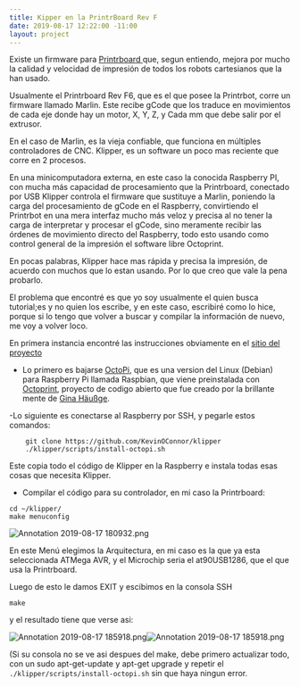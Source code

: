 ```yaml
---
title: Kipper en la PrintrBoard Rev F
date: 2019-08-17 12:22:00 -11:00
layout: project
---
```


Existe un firmware para [Printrboard ](https://reprap.org/wiki/Printrboard)que, segun entiendo, mejora por mucho la calidad y velocidad de impresión de todos los robots cartesianos que la han usado.

Usualmente el Printrboard Rev F6, que es el que posee la Printrbot, corre un firmware llamado Marlin. Este recibe gCode que los traduce en movimientos de cada eje donde hay un motor, X, Y, Z, y Cada mm que debe salir por el extrusor.

En el caso de Marlin, es la vieja confiable, que funciona en múltiples controladores de CNC.
Klipper, es un software un poco mas reciente que corre en 2 procesos.

En una minicomputadora externa, en este caso la conocida Raspberry PI, con mucha más capacidad de procesamiento que la Printrboard, conectado por USB Klipper controla el firmware que sustituye a Marlin, poniendo la carga del procesamiento de gCode en el Raspberry, convirtiendo el Printrbot en una mera interfaz mucho más veloz y precisa al no tener la carga de interpretar y procesar el gCode, sino meramente recibir las órdenes de movimiento directo del Raspberry, todo esto usando como control general de la impresión el software libre Octoprint.

En pocas palabras, Klipper hace mas rápida y precisa la impresión, de acuerdo con muchos que lo estan usando. Por lo que creo que vale la pena probarlo.

El problema que encontré es que yo soy usualmente el quien busca tutorial;es y no quien los escribe, y en este caso, escribiré como lo hice, porque si lo tengo que volver a buscar y compilar la información de nuevo, me voy a volver loco.

En primera instancia encontré las instrucciones obviamente en el [sitio del proyecto](https://www.klipper3d.org/Installation.html)

* Lo primero es bajarse [OctoPi](https://github.com/guysoft/OctoPi), que es una version del Linux (Debian) para Raspberry Pi llamada Raspbian, que viene preinstalada con [Octoprint](https://octoprint.org/), proyecto de codigo abierto que fue creado por la brillante mente de [Gina Häußge](https://octoprint.org/).

-Lo siguiente es conectarse al Raspberry por SSH, y pegarle estos comandos:
```
    git clone https://github.com/KevinOConnor/klipper
    ./klipper/scripts/install-octopi.sh
```

Este copia todo el código de Klipper en la Raspberry e instala todas esas cosas que necesita Klipper.

- Compilar el código para su controlador, en mi caso la Printrboard:

```
cd ~/klipper/
make menuconfig
```

![Annotation 2019-08-17 180932.png](/uploads/Annotation%202019-08-17%20180932.png)

En este Menú elegimos la Arquitectura, en mi caso es la que ya esta seleccionada ATMega AVR, y el Microchip seria el at90USB1286, que el que usa la Printrboard.

Luego de esto le damos EXIT y escibimos en la consola SSH

`make`

y el resultado tiene que verse asi:

![Annotation 2019-08-17 185918.png](/uploads/Annotation%202019-08-17%20185918.png)![Annotation 2019-08-17 185918.png](/uploads/Annotation%202019-08-17%20185918.png)

(Si su consola no se ve asi despues del make, debe primero actualizar todo, con un sudo apt-get-update y apt-get upgrade y repetir el `./klipper/scripts/install-octopi.sh` sin que haya ningun error. 

